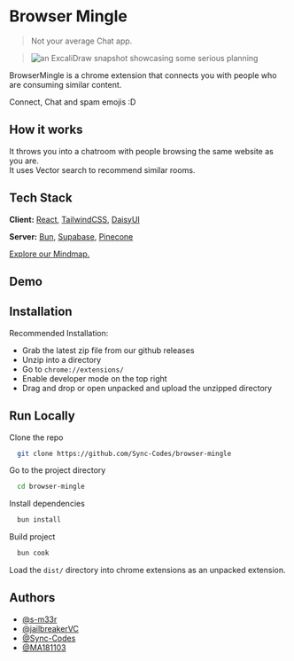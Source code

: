 # Browser Mingle

> Not your average Chat app.

> ![an ExcaliDraw snapshot showcasing some serious planning](https://rvcsutokdfgfytaugjyw.supabase.co/storage/v1/object/public/eggs/browsermingle-excalidraw.png)

BrowserMingle is a chrome extension that connects you with people who are consuming similar content.

Connect, Chat and spam emojis :D

## How it works

It throws you into a chatroom with people browsing the same website as you are.  
It uses Vector search to recommend similar rooms.

## Tech Stack

**Client:** [React](https://react.dev/), [TailwindCSS](https://tailwindcss.com/), [DaisyUI](https://daisyui.com/)

**Server:** [Bun](https://bun.sh), [Supabase](https://supabase.com/), [Pinecone](https://www.pinecone.io/)  

[Explore our Mindmap.](https://tangy-jail.surge.sh/)

## Demo

<Insert GIF or link to demo>

## Installation

Recommended Installation:

- Grab the latest zip file from our github releases
- Unzip into a directory
- Go to `chrome://extensions/`
- Enable developer mode on the top right
- Drag and drop or open unpacked and upload the unzipped directory

## Run Locally

Clone the repo

```bash
  git clone https://github.com/Sync-Codes/browser-mingle
```

Go to the project directory

```bash
  cd browser-mingle
```

Install dependencies

```bash
  bun install
```

Build project

```bash
  bun cook
```

Load the `dist/` directory into chrome extensions as an unpacked extension.

## Authors

- [@s-m33r](https://www.github.com/s-m33r)
- [@jailbreakerVC](https://www.github.com/jailbreakerVC)
- [@Sync-Codes](https://www.github.com/Sync-Codes)
- [@MA181103](https://www.github.com/MA181103)
